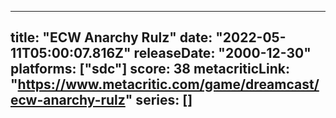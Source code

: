 
---
title: "ECW Anarchy Rulz"
date: "2022-05-11T05:00:07.816Z"
releaseDate: "2000-12-30"
platforms: ["sdc"]
score: 38
metacriticLink: "https://www.metacritic.com/game/dreamcast/ecw-anarchy-rulz"
series: []
---
